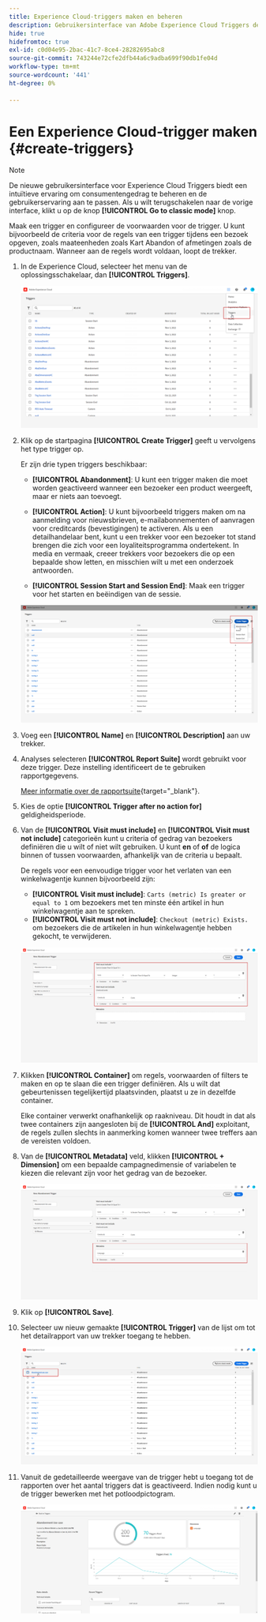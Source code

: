 ```yaml
---
title: Experience Cloud-triggers maken en beheren
description: Gebruikersinterface van Adobe Experience Cloud Triggers detecteren
hide: true
hidefromtoc: true
exl-id: c0d04e95-2bac-41c7-8ce4-28282695abc8
source-git-commit: 743244e72cfe2dfb44a6c9adba699f90db1fe04d
workflow-type: tm+mt
source-wordcount: '441'
ht-degree: 0%

---
```


# Een Experience Cloud-trigger maken {#create-triggers}

>[!NOTE]
>
> De nieuwe gebruikersinterface voor Experience Cloud Triggers biedt een intuïtieve ervaring om consumentengedrag te beheren en de gebruikerservaring aan te passen. Als u wilt terugschakelen naar de vorige interface, klikt u op de knop **[!UICONTROL Go to classic mode]** knop.

Maak een trigger en configureer de voorwaarden voor de trigger. U kunt bijvoorbeeld de criteria voor de regels van een trigger tijdens een bezoek opgeven, zoals maateenheden zoals Kart Abandon of afmetingen zoals de productnaam. Wanneer aan de regels wordt voldaan, loopt de trekker.

1. In de Experience Cloud, selecteer het menu van de oplossingsschakelaar, dan **[!UICONTROL Triggers]**.

   ![](assets/triggers_7.png)

1. Klik op de startpagina **[!UICONTROL Create Trigger]** geeft u vervolgens het type trigger op.

   Er zijn drie typen triggers beschikbaar:

   * **[!UICONTROL Abandonment]**: U kunt een trigger maken die moet worden geactiveerd wanneer een bezoeker een product weergeeft, maar er niets aan toevoegt.

   * **[!UICONTROL Action]**: U kunt bijvoorbeeld triggers maken om na aanmelding voor nieuwsbrieven, e-mailabonnementen of aanvragen voor creditcards (bevestigingen) te activeren. Als u een detailhandelaar bent, kunt u een trekker voor een bezoeker tot stand brengen die zich voor een loyaliteitsprogramma ondertekent. In media en vermaak, creeer trekkers voor bezoekers die op een bepaalde show letten, en misschien wilt u met een onderzoek antwoorden.

   * **[!UICONTROL Session Start and Session End]**: Maak een trigger voor het starten en beëindigen van de sessie.

   ![](assets/triggers_1.png)

1. Voeg een **[!UICONTROL Name]** en **[!UICONTROL Description]** aan uw trekker.

1. Analyses selecteren **[!UICONTROL Report Suite]** wordt gebruikt voor deze trigger. Deze instelling identificeert de te gebruiken rapportgegevens.

   [Meer informatie over de rapportsuite](https://experienceleague.adobe.com/docs/analytics/admin/admin-tools/manage-report-suites/c-new-report-suite/t-create-a-report-suite.html){target="_blank"}.

1. Kies de optie **[!UICONTROL Trigger after no action for]** geldigheidsperiode.

1. Van de **[!UICONTROL Visit must include]** en **[!UICONTROL Visit must not include]** categorieën kunt u criteria of gedrag van bezoekers definiëren die u wilt of niet wilt gebruiken. U kunt **en** of **of** de logica binnen of tussen voorwaarden, afhankelijk van de criteria u bepaalt.

   De regels voor een eenvoudige trigger voor het verlaten van een winkelwagentje kunnen bijvoorbeeld zijn:

   * **[!UICONTROL Visit must include]**: `Carts (metric) Is greater or equal to 1` om bezoekers met ten minste één artikel in hun winkelwagentje aan te spreken.
   * **[!UICONTROL Visit must not include]**: `Checkout (metric) Exists.` om bezoekers die de artikelen in hun winkelwagentje hebben gekocht, te verwijderen.

   ![](assets/triggers_2.png)

1. Klikken **[!UICONTROL Container]** om regels, voorwaarden of filters te maken en op te slaan die een trigger definiëren. Als u wilt dat gebeurtenissen tegelijkertijd plaatsvinden, plaatst u ze in dezelfde container.

   Elke container verwerkt onafhankelijk op raakniveau. Dit houdt in dat als twee containers zijn aangesloten bij de **[!UICONTROL And]** exploitant, de regels zullen slechts in aanmerking komen wanneer twee treffers aan de vereisten voldoen.

1. Van de **[!UICONTROL Metadata]** veld, klikken **[!UICONTROL + Dimension]** om een bepaalde campagnedimensie of variabelen te kiezen die relevant zijn voor het gedrag van de bezoeker.

   ![](assets/triggers_3.png)

1. Klik op **[!UICONTROL Save]**.

1. Selecteer uw nieuw gemaakte **[!UICONTROL Trigger]** van de lijst om tot het detailrapport van uw trekker toegang te hebben.

   ![](assets/triggers_4.png)

1. Vanuit de gedetailleerde weergave van de trigger hebt u toegang tot de rapporten over het aantal triggers dat is geactiveerd. Indien nodig kunt u de trigger bewerken met het potloodpictogram.

   ![](assets/triggers_5.png)
